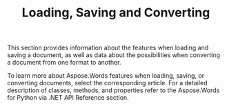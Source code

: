 ﻿---
title: Loading, Saving and Converting
description: "Learn how to convert a document from one format to another, such as Word to PDF or HTML to Markdown, as well as how to load and save a document using Aspose.Words for .NET."
type: docs
weight: 10
url: /python-net/loading-saving-and-converting/
aliases: [/python/loading-saving-and-converting/]
---

This section provides information about the features when loading and saving a document, as well as data about the possibilities when converting a document from one format to another.

To learn more about Aspose.Words features when loading, saving, or converting documents, select the corresponding article. For a detailed description of classes, methods, and properties refer to the Aspose.Words for Python via .NET API Reference section.
